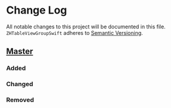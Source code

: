 # Change Log
All notable changes to this project will be documented in this file.
`ZHTableViewGroupSwift` adheres to [Semantic Versioning](http://semver.org/).

## [Master](https://github.com/josercc/ZHTableViewGroupSwift)
### Added

### Changed

### Removed
